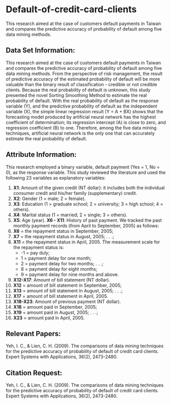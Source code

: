 # Default-of-credit-card-clients
This research aimed at the case of customers default payments in Taiwan and compares the predictive accuracy of probability of default among five data mining methods.

## Data Set Information:
This research aimed at the case of customers default payments in Taiwan and compares the predictive accuracy of probability of default among five data mining methods. From the perspective of risk management, the result of predictive accuracy of the estimated probability of default will be more valuable than the binary result of classification - credible or not credible clients. Because the real probability of default is unknown, this study presented the novel Sorting Smoothing Method to estimate the real probability of default. With the real probability of default as the response variable (Y), and the predictive probability of default as the independent variable (X), the simple linear regression result (Y = A + BX) shows that the forecasting model produced by artificial neural network has the highest coefficient of determination; its regression intercept (A) is close to zero, and regression coefficient (B) to one. Therefore, among the five data mining techniques, artificial neural network is the only one that can accurately estimate the real probability of default.

## Attribute Information:
This research employed a binary variable, default payment (Yes = 1, No = 0), as the response variable. 
This study reviewed the literature and used the following 23 variables as explanatory variables: 
1. **X1**: Amount of the given credit (NT dollar): it includes both the individual consumer credit and his/her family (supplementary) credit. 
2. **X2**: Gender (1 = male; 2 = female). 
3. **X3**: Education (1 = graduate school; 2 = university; 3 = high school; 4 = others). 
4. **X4**: Marital status (1 = married; 2 = single; 3 = others). 
5. **X5**: Age (year). 
    **X6 - X11**: History of past payment. We tracked the past monthly payment records (from April to September, 2005) as follows: 
7. **X6** = the repayment status in September, 2005; 
8. **X7** = the repayment status in August, 2005; . . .;
9. **X11** = the repayment status in April, 2005. 
    The measurement scale for the repayment status is: 
    * -1 = pay duly; 
    *  1 = payment delay for one month; 
    *  2 = payment delay for two months; . . .; 
    *  8 = payment delay for eight months; 
    *  9 = payment delay for nine months and above. 
10. **X12-X17**: Amount of bill statement (NT dollar). 
11. **X12** = amount of bill statement in September, 2005; 
12. **X13** = amount of bill statement in August, 2005; . . .; 
13. **X17** = amount of bill statement in April, 2005. 
14. **X18-X23**: Amount of previous payment (NT dollar). 
15. **X18** = amount paid in September, 2005; 
16. **X19** = amount paid in August, 2005; . . .;
17. **X23** = amount paid in April, 2005.

## Relevant Papers:
Yeh, I. C., & Lien, C. H. (2009). The comparisons of data mining techniques for the predictive accuracy of probability of default of credit card clients. Expert Systems with Applications, 36(2), 2473-2480.

## Citation Request:
Yeh, I. C., & Lien, C. H. (2009). The comparisons of data mining techniques for the predictive accuracy of probability of default of credit card clients. Expert Systems with Applications, 36(2), 2473-2480.
